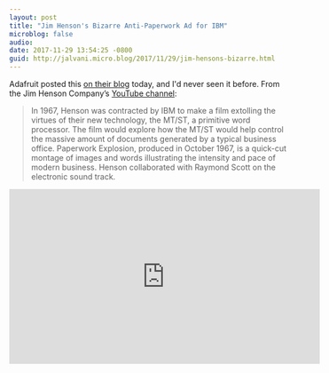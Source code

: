 ```yaml
---
layout: post
title: "Jim Henson's Bizarre Anti-Paperwork Ad for IBM"
microblog: false
audio: 
date: 2017-11-29 13:54:25 -0800
guid: http://jalvani.micro.blog/2017/11/29/jim-hensons-bizarre.html
---
```


Adafruit posted this [on their blog][adafruitjh] today, and I'd never seen it before. From the Jim Henson Company’s [YouTube channel][jh youtube]:

>In 1967, Henson was contracted by IBM to make a film extolling the virtues of their new technology, the MT/ST, a primitive word processor. The film would explore how the MT/ST would help control the massive amount of documents generated by a typical business office. Paperwork Explosion, produced in October 1967, is a quick-cut montage of images and words illustrating the intensity and pace of modern business. Henson collaborated with Raymond Scott on the electronic sound track.


<iframe width="560" height="315" src="https://www.youtube.com/embed/_IZw2CoYztk" frameborder="0" allowfullscreen></iframe>

[adafruitjh]: [blog.adafruit.com/2017/11/2...](https://blog.adafruit.com/2017/11/27/jim-henson-wanted-to-free-us-from-paperwork/)
[jh youtube]: [www.youtube.com/watch](https://www.youtube.com/watch?v=_IZw2CoYztk)
